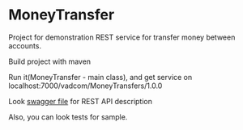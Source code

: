 # MoneyTransfer

Project for demonstration REST service for transfer money between accounts.

Build project with maven

Run it(MoneyTransfer - main class), and get service on localhost:7000/vadcom/MoneyTransfers/1.0.0

Look [swagger file](./swagger.yaml) for REST API description

Also, you can look tests for sample.

